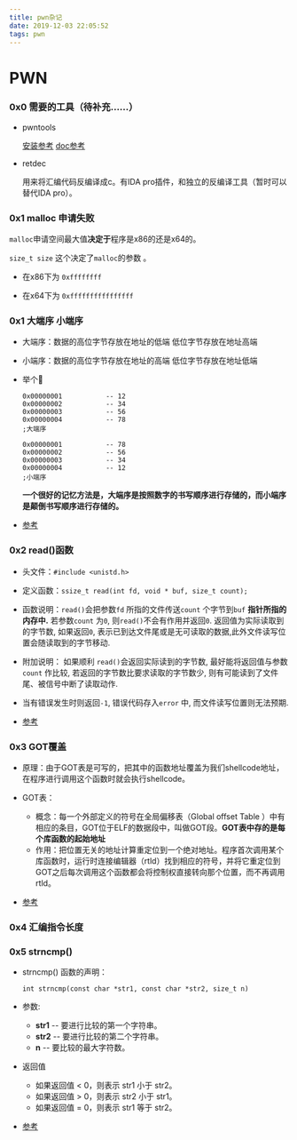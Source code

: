 ```yaml
---
title: pwn杂记
date: 2019-12-03 22:05:52
tags: pwn
---
```


# PWN

### 0x0 需要的工具（待补充……）

- pwntools

  [安装参考](https://blog.csdn.net/Eira_H/article/details/80982959)	[doc参考](https://bbs.pediy.com/thread-247217.htm)

- retdec

  用来将汇编代码反编译成c。有IDA  pro插件，和独立的反编译工具（暂时可以替代IDA pro）。

### 0x1 malloc 申请失败

`malloc`申请空间最大值**决定于**程序是x86的还是x64的。

`size_t size` 这个决定了`malloc`的参数 。

- 在x86下为 `0xffffffff` 

- 在x64下为 `0xffffffffffffffff`

### 0x1 大端序 小端序

- 大端序：数据的高位字节存放在地址的低端 低位字节存放在地址高端

- 小端序：数据的高位字节存放在地址的高端 低位字节存放在地址低端

- 举个🌰

  ```assembly
  0x00000001           -- 12
  0x00000002           -- 34
  0x00000003           -- 56
  0x00000004           -- 78
  ;大端序
  ```

  ```assembly
  0x00000001           -- 78
  0x00000002           -- 56
  0x00000003           -- 34
  0x00000004           -- 12
  ;小端序
  ```

  **一个很好的记忆方法是，大端序是按照数字的书写顺序进行存储的，而小端序是颠倒书写顺序进行存储的。**

- [参考](https://www.cnblogs.com/graphics/archive/2011/04/22/2010662.html)

### 0x2 read()函数

- 头文件：`#include <unistd.h>`

- 定义函数：`ssize_t read(int fd, void * buf, size_t count);`

- 函数说明：`read()`会把参数`fd` 所指的文件传送`count` 个字节到`buf` **指针所指的内存中.** 若参数`count` 为`0`, 则`read()`不会有作用并返回`0`. 返回值为实际读取到的字节数, 如果返回`0`, 表示已到达文件尾或是无可读取的数据,此外文件读写位置会随读取到的字节移动.

- 附加说明：
  如果顺利 `read()`会返回实际读到的字节数, 最好能将返回值与参数`count` 作比较, 若返回的字节数比要求读取的字节数少, 则有可能读到了文件尾、被信号中断了读取动作.

- 当有错误发生时则返回`-1`, 错误代码存入`error` 中, 而文件读写位置则无法预期.
- [参考](http://c.biancheng.net/cpp/html/239.html)

### 0x3 GOT覆盖

- 原理：由于GOT表是可写的，把其中的函数地址覆盖为我们shellcode地址，在程序进行调用这个函数时就会执行shellcode。

- GOT表：
  - 概念：每一个外部定义的符号在全局偏移表（Global offset Table ）中有相应的条目，GOT位于ELF的数据段中，叫做GOT段。**GOT表中存的是每个库函数的起始地址**
  - 作用：把位置无关的地址计算重定位到一个绝对地址。程序首次调用某个库函数时，运行时连接编辑器（rtld）找到相应的符号，并将它重定位到GOT之后每次调用这个函数都会将控制权直接转向那个位置，而不再调用rtld。

- [参考](https://syf.ac.cn/2017/08/19/17.08.19/)

### 0x4 汇编指令长度

### 0x5 strncmp() 

- strncmp() 函数的声明：

  `int strncmp(const char *str1, const char *str2, size_t n)`

- 参数:
  - **str1** -- 要进行比较的第一个字符串。
  - **str2** -- 要进行比较的第二个字符串。
  - **n** -- 要比较的最大字符数。
- 返回值
  - 如果返回值 < 0，则表示 str1 小于 str2。
  - 如果返回值 > 0，则表示 str2 小于 str1。
  - 如果返回值 = 0，则表示 str1 等于 str2。
- [参考](https://www.runoob.com/cprogramming/c-function-strncmp.html)

